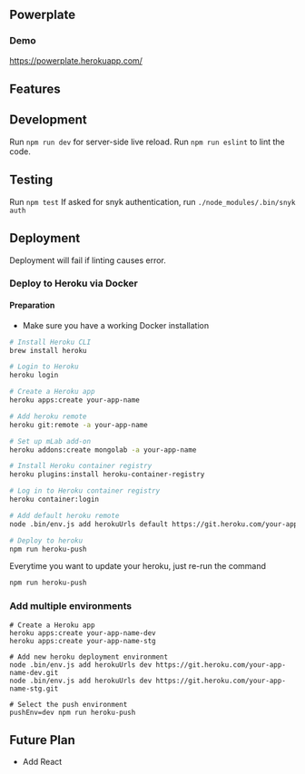 ## Powerplate

### Demo
https://powerplate.herokuapp.com/

## Features

###

## Development

Run `npm run dev` for server-side live reload.
Run `npm run eslint` to lint the code.

## Testing
Run `npm test`
If asked for snyk authentication, run `./node_modules/.bin/snyk auth`

## Deployment

Deployment will fail if linting causes error.

### Deploy to Heroku via Docker

#### Preparation

+ Make sure you have a working Docker installation
```bash
# Install Heroku CLI
brew install heroku

# Login to Heroku
heroku login

# Create a Heroku app
heroku apps:create your-app-name

# Add heroku remote
heroku git:remote -a your-app-name

# Set up mLab add-on
heroku addons:create mongolab -a your-app-name

# Install Heroku container registry
heroku plugins:install heroku-container-registry

# Log in to Heroku container registry
heroku container:login

# Add default heroku remote
node .bin/env.js add herokuUrls default https://git.heroku.com/your-app-name.git

# Deploy to heroku
npm run heroku-push
```

Everytime you want to update your heroku, just re-run the command
```bash
npm run heroku-push
```

### Add multiple environments

```
# Create a Heroku app
heroku apps:create your-app-name-dev
heroku apps:create your-app-name-stg

# Add new heroku deployment environment
node .bin/env.js add herokuUrls dev https://git.heroku.com/your-app-name-dev.git
node .bin/env.js add herokuUrls dev https://git.heroku.com/your-app-name-stg.git

# Select the push environment
pushEnv=dev npm run heroku-push
```

## Future Plan

- Add React